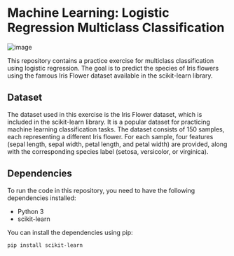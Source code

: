 # Machine Learning: Logistic Regression Multiclass Classification

![image](https://github.com/w412k/Machine-Learning-Logistic-Regression-Multiclass-Classification-/assets/93298291/208ee29a-ae46-496a-8a5c-3f35efa8d879)


This repository contains a practice exercise for multiclass classification using logistic regression. The goal is to predict the species of Iris flowers using the famous Iris Flower dataset available in the scikit-learn library.

## Dataset

The dataset used in this exercise is the Iris Flower dataset, which is included in the scikit-learn library. It is a popular dataset for practicing machine learning classification tasks. The dataset consists of 150 samples, each representing a different Iris flower. For each sample, four features (sepal length, sepal width, petal length, and petal width) are provided, along with the corresponding species label (setosa, versicolor, or virginica).

## Dependencies

To run the code in this repository, you need to have the following dependencies installed:

- Python 3
- scikit-learn

You can install the dependencies using pip:

```shell
pip install scikit-learn
